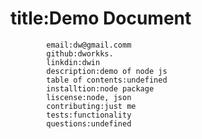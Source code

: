 # title:Demo Document
            email:dw@gmail.comm
            github:dworkks.
            linkdin:dwin
            description:demo of node js
            table of contents:undefined
            installtion:node package
            liscense:node, json
            contributing:just me
            tests:functionality
            questions:undefined
